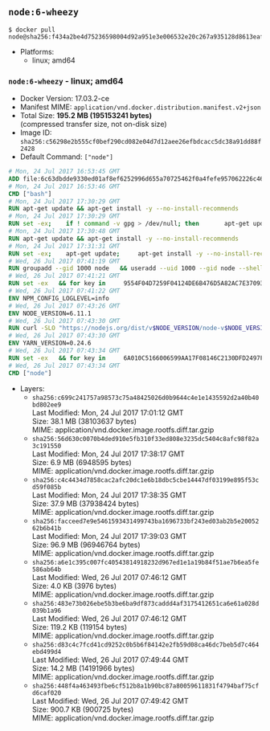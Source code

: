 ## `node:6-wheezy`

```console
$ docker pull node@sha256:f434a2be4d75236598004d92a951e3e006532e20c267a935128d8613eafb5eca
```

-	Platforms:
	-	linux; amd64

### `node:6-wheezy` - linux; amd64

-	Docker Version: 17.03.2-ce
-	Manifest MIME: `application/vnd.docker.distribution.manifest.v2+json`
-	Total Size: **195.2 MB (195153241 bytes)**  
	(compressed transfer size, not on-disk size)
-	Image ID: `sha256:c56298e2b555cf0bef290cd082e04d7d12aee26efbdcacc5dc38a91dd88f2428`
-	Default Command: `["node"]`

```dockerfile
# Mon, 24 Jul 2017 16:53:45 GMT
ADD file:6c63dbdde9330ed01af8ef6252996d655a70725462f0a4fefe957062226c464e in / 
# Mon, 24 Jul 2017 16:53:46 GMT
CMD ["bash"]
# Mon, 24 Jul 2017 17:30:29 GMT
RUN apt-get update && apt-get install -y --no-install-recommends 		ca-certificates 		curl 		wget 	&& rm -rf /var/lib/apt/lists/*
# Mon, 24 Jul 2017 17:30:29 GMT
RUN set -ex; 	if ! command -v gpg > /dev/null; then 		apt-get update; 		apt-get install -y --no-install-recommends 			gnupg2 			dirmngr 		; 		rm -rf /var/lib/apt/lists/*; 	fi
# Mon, 24 Jul 2017 17:30:48 GMT
RUN apt-get update && apt-get install -y --no-install-recommends 		bzr 		git 		mercurial 		openssh-client 		subversion 				procps 	&& rm -rf /var/lib/apt/lists/*
# Mon, 24 Jul 2017 17:31:31 GMT
RUN set -ex; 	apt-get update; 	apt-get install -y --no-install-recommends 		autoconf 		automake 		bzip2 		file 		g++ 		gcc 		imagemagick 		libbz2-dev 		libc6-dev 		libcurl4-openssl-dev 		libdb-dev 		libevent-dev 		libffi-dev 		libgdbm-dev 		libgeoip-dev 		libglib2.0-dev 		libjpeg-dev 		libkrb5-dev 		liblzma-dev 		libmagickcore-dev 		libmagickwand-dev 		libncurses-dev 		libpng-dev 		libpq-dev 		libreadline-dev 		libsqlite3-dev 		libssl-dev 		libtool 		libwebp-dev 		libxml2-dev 		libxslt-dev 		libyaml-dev 		make 		patch 		xz-utils 		zlib1g-dev 				$( 			if apt-cache show 'default-libmysqlclient-dev' 2>/dev/null | grep -q '^Version:'; then 				echo 'default-libmysqlclient-dev'; 			else 				echo 'libmysqlclient-dev'; 			fi 		) 	; 	rm -rf /var/lib/apt/lists/*
# Wed, 26 Jul 2017 07:41:19 GMT
RUN groupadd --gid 1000 node   && useradd --uid 1000 --gid node --shell /bin/bash --create-home node
# Wed, 26 Jul 2017 07:41:21 GMT
RUN set -ex   && for key in     9554F04D7259F04124DE6B476D5A82AC7E37093B     94AE36675C464D64BAFA68DD7434390BDBE9B9C5     FD3A5288F042B6850C66B31F09FE44734EB7990E     71DCFD284A79C3B38668286BC97EC7A07EDE3FC1     DD8F2338BAE7501E3DD5AC78C273792F7D83545D     B9AE9905FFD7803F25714661B63B535A4C206CA9     C4F0DFFF4E8C1A8236409D08E73BC641CC11F4C8     56730D5401028683275BD23C23EFEFE93C4CFFFE   ; do     gpg --keyserver pgp.mit.edu --recv-keys "$key" ||     gpg --keyserver keyserver.pgp.com --recv-keys "$key" ||     gpg --keyserver ha.pool.sks-keyservers.net --recv-keys "$key" ;   done
# Wed, 26 Jul 2017 07:41:22 GMT
ENV NPM_CONFIG_LOGLEVEL=info
# Wed, 26 Jul 2017 07:43:26 GMT
ENV NODE_VERSION=6.11.1
# Wed, 26 Jul 2017 07:43:30 GMT
RUN curl -SLO "https://nodejs.org/dist/v$NODE_VERSION/node-v$NODE_VERSION-linux-x64.tar.xz"   && curl -SLO --compressed "https://nodejs.org/dist/v$NODE_VERSION/SHASUMS256.txt.asc"   && gpg --batch --decrypt --output SHASUMS256.txt SHASUMS256.txt.asc   && grep " node-v$NODE_VERSION-linux-x64.tar.xz\$" SHASUMS256.txt | sha256sum -c -   && tar -xJf "node-v$NODE_VERSION-linux-x64.tar.xz" -C /usr/local --strip-components=1   && rm "node-v$NODE_VERSION-linux-x64.tar.xz" SHASUMS256.txt.asc SHASUMS256.txt   && ln -s /usr/local/bin/node /usr/local/bin/nodejs
# Wed, 26 Jul 2017 07:43:30 GMT
ENV YARN_VERSION=0.24.6
# Wed, 26 Jul 2017 07:43:34 GMT
RUN set -ex   && for key in     6A010C5166006599AA17F08146C2130DFD2497F5   ; do     gpg --keyserver pgp.mit.edu --recv-keys "$key" ||     gpg --keyserver keyserver.pgp.com --recv-keys "$key" ||     gpg --keyserver ha.pool.sks-keyservers.net --recv-keys "$key" ;   done   && curl -fSLO --compressed "https://yarnpkg.com/downloads/$YARN_VERSION/yarn-v$YARN_VERSION.tar.gz"   && curl -fSLO --compressed "https://yarnpkg.com/downloads/$YARN_VERSION/yarn-v$YARN_VERSION.tar.gz.asc"   && gpg --batch --verify yarn-v$YARN_VERSION.tar.gz.asc yarn-v$YARN_VERSION.tar.gz   && mkdir -p /opt/yarn   && tar -xzf yarn-v$YARN_VERSION.tar.gz -C /opt/yarn --strip-components=1   && ln -s /opt/yarn/bin/yarn /usr/local/bin/yarn   && ln -s /opt/yarn/bin/yarn /usr/local/bin/yarnpkg   && rm yarn-v$YARN_VERSION.tar.gz.asc yarn-v$YARN_VERSION.tar.gz
# Wed, 26 Jul 2017 07:43:34 GMT
CMD ["node"]
```

-	Layers:
	-	`sha256:c699c241757a98573c75a48425026d0b9644c4e1e1435592d2a40b40bd802ee9`  
		Last Modified: Mon, 24 Jul 2017 17:01:12 GMT  
		Size: 38.1 MB (38103637 bytes)  
		MIME: application/vnd.docker.image.rootfs.diff.tar.gzip
	-	`sha256:56d630c0070b4ded910e5fb310f33ed808e3235dc5404c8afc98f82a3c191550`  
		Last Modified: Mon, 24 Jul 2017 17:38:17 GMT  
		Size: 6.9 MB (6948595 bytes)  
		MIME: application/vnd.docker.image.rootfs.diff.tar.gzip
	-	`sha256:c4c4434d7858cac2afc20dc1e6b18dbc5cbe14447df03199e895f53cd59f085b`  
		Last Modified: Mon, 24 Jul 2017 17:38:35 GMT  
		Size: 37.9 MB (37938424 bytes)  
		MIME: application/vnd.docker.image.rootfs.diff.tar.gzip
	-	`sha256:facceed7e9e5461593431499743ba1696733bf243ed03ab2b5e2005262b6b41b`  
		Last Modified: Mon, 24 Jul 2017 17:39:03 GMT  
		Size: 96.9 MB (96946764 bytes)  
		MIME: application/vnd.docker.image.rootfs.diff.tar.gzip
	-	`sha256:a6e1c395c007fc40543814918232d967ed1e1a19b84f51ae7b6ea5fe586ab64b`  
		Last Modified: Wed, 26 Jul 2017 07:46:12 GMT  
		Size: 4.0 KB (3976 bytes)  
		MIME: application/vnd.docker.image.rootfs.diff.tar.gzip
	-	`sha256:483e73b026ebe5b3be6ba9df873caddd4af3175412651ca6e61a028d039b1a96`  
		Last Modified: Wed, 26 Jul 2017 07:46:12 GMT  
		Size: 119.2 KB (119154 bytes)  
		MIME: application/vnd.docker.image.rootfs.diff.tar.gzip
	-	`sha256:d83c4c7fcd41cd9252c0b5b6f84142e2fb59d08ca46dc7beb5d7c464ebd499d4`  
		Last Modified: Wed, 26 Jul 2017 07:49:44 GMT  
		Size: 14.2 MB (14191966 bytes)  
		MIME: application/vnd.docker.image.rootfs.diff.tar.gzip
	-	`sha256:448f4a463493fbe6cf512b8a1b90bc87a80059611831f4794baf75cfd6caf020`  
		Last Modified: Wed, 26 Jul 2017 07:49:42 GMT  
		Size: 900.7 KB (900725 bytes)  
		MIME: application/vnd.docker.image.rootfs.diff.tar.gzip
